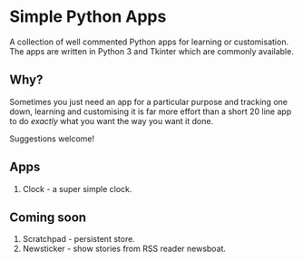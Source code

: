 # Simple Python Apps

A collection of well commented Python apps for learning or customisation. The apps are written in Python 3 and Tkinter which are commonly available.

## Why?

Sometimes you just need an app for a particular purpose and tracking one down, learning and customising it is far more effort than a short 20 line app to do *exactly* what you want the way you want it done.

Suggestions welcome!

## Apps

1. Clock - a super simple clock.

## Coming soon

1. Scratchpad - persistent store.
2. Newsticker - show stories from RSS reader newsboat. 